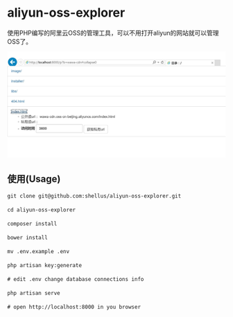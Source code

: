 # aliyun-oss-explorer
使用PHP编写的阿里云OSS的管理工具，可以不用打开aliyun的网站就可以管理OSS了。

![preview](https://raw.githubusercontent.com/shellus/aliyun-oss-explorer/master/tests/preview.jpg)

## 使用(Usage)
```
git clone git@github.com:shellus/aliyun-oss-explorer.git

cd aliyun-oss-explorer

composer install

bower install

mv .env.example .env

php artisan key:generate

# edit .env change database connections info

php artisan serve

# open http://localhost:8000 in you browser
```